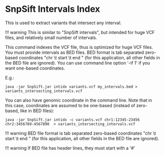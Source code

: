 # SnpSift Intervals Index

This is used to extract variants that intersect any interval.

!!! warning
    This is similar to "SnpSift intervals", but intended for huge VCF files, and relatively small number of intervals.

This command indexes the VCF file, thus is optimized for huge VCF files.
You must provide intervals as BED files.
BED format is tab separated zero-based coordinates "chr \t start \t end " (for this application, all other fields in the BED file are ignored).
You can use command line option '-if 1' if you want one-based coordinates.

E.g.:

    java -jar SnpSift.jar intidx variants.vcf my_intervals.bed > variants_intersecting_intervals.vcf

You can also have genomic coordinate in the command line.
Note that in this case, coordinates are assumed to be one-based (instead of zero-based, like in BED files):

    java -jar SnpSift.jar intidx -c variants.vcf chr1:12345-23456 chr2:3456789-4567890  > variants_intersecting_intervals.vcf


!!! warning
    BED file format is tab separated zero-based coordinates "chr \t start \t end " (for this application, all other fields in the BED file are ignored).

!!! warning
    If BED file has header lines, they must start with a '#'
